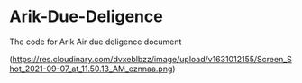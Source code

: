 # Arik-Due-Deligence

The code for Arik Air due deligence document

(https://res.cloudinary.com/dvxeblbzz/image/upload/v1631012155/Screen_Shot_2021-09-07_at_11.50.13_AM_eznnaa.png)
